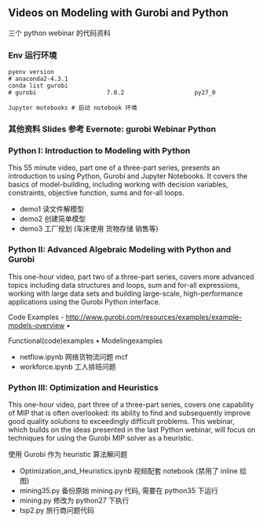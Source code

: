 

## Videos on Modeling with Gurobi and Python

三个 python webinar 的代码资料

### Env 运行环境
```
pyenv version
# anaconda2-4.3.1
conda list gurobi
# gurobi                    7.0.2                    py27_0

Jupyter motebooks # 启动 notebook 环境
```
### 其他资料 Slides 参考 Evernote: gurobi  Webinar  Python

### Python I: Introduction to Modeling with Python

This 55 minute video, part one of a three-part series, presents an introduction to using Python, Gurobi and Jupyter Notebooks. It covers the basics of model-building, including working with decision variables, constraints, objective function, sums and for-all loops.

* demo1 读文件解模型
* demo2 创建简单模型
* demo3 工厂规划 (车床使用 货物存储 销售等)

### Python II: Advanced Algebraic Modeling with Python and Gurobi

This one-hour video, part two of a three-part series, covers more advanced topics including data structures and loops, sum and for-all expressions, working with large data sets and building large-scale, high-performance applications using the Gurobi Python interface.

Code Examples - http://www.gurobi.com/resources/examples/example-models-overview •

Functional(code)examples
 • Modelingexamples

* netflow.ipynb 网络货物流问题 mcf
* workforce.ipynb 工人排班问题

### Python III: Optimization and Heuristics

This one-hour video, part three of a three-part series, covers one capability of MIP that is often overlooked: its ability to find and subsequently improve good quality solutions to exceedingly difficult problems. This webinar, which builds on the ideas presented in the last Python webinar, will focus on techniques for using the Gurobi MIP solver as a heuristic.

使用 Gurobi 作为 heuristic 算法解问题

* Optimization_and_Heuristics.ipynb 视频配套 notebook (禁用了 inline 绘图)
* mining35.py 备份原始 mining.py 代码, 需要在 python35 下运行
* mining.py 修改为 python27 下执行
* tsp2.py 旅行商问题代码
